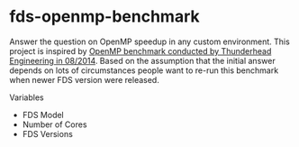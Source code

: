 # fds-openmp-benchmark

Answer the question on OpenMP speedup in any custom environment. This project is inspired by [OpenMP benchmark conducted by Thunderhead Engineering in 08/2014](http://www.thunderheadeng.com/2014/08/openmp-benchmarks/). Based on the assumption that the initial answer depends on lots of circumstances people want to re-run this benchmark when newer FDS version were released.

Variables
* FDS Model
* Number of Cores
* FDS Versions

